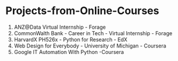 # Projects-from-Online-Courses

1. ANZ@Data Virtual Internship - Forage
2. CommonWalth Bank - Career in Tech - Virtual Internship - Forage
3. HarvardX PH526x - Python for Research - EdX
4. Web Design for Everybody - University of Michigan - Coursera
5. Google IT Automation With Python -Coursera

